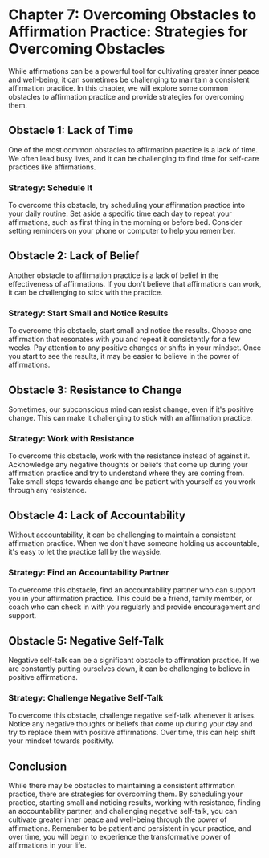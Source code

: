 Chapter 7: Overcoming Obstacles to Affirmation Practice: Strategies for Overcoming Obstacles
============================================================================================

While affirmations can be a powerful tool for cultivating greater inner peace and well-being, it can sometimes be challenging to maintain a consistent affirmation practice. In this chapter, we will explore some common obstacles to affirmation practice and provide strategies for overcoming them.

Obstacle 1: Lack of Time
------------------------

One of the most common obstacles to affirmation practice is a lack of time. We often lead busy lives, and it can be challenging to find time for self-care practices like affirmations.

### Strategy: Schedule It

To overcome this obstacle, try scheduling your affirmation practice into your daily routine. Set aside a specific time each day to repeat your affirmations, such as first thing in the morning or before bed. Consider setting reminders on your phone or computer to help you remember.

Obstacle 2: Lack of Belief
--------------------------

Another obstacle to affirmation practice is a lack of belief in the effectiveness of affirmations. If you don't believe that affirmations can work, it can be challenging to stick with the practice.

### Strategy: Start Small and Notice Results

To overcome this obstacle, start small and notice the results. Choose one affirmation that resonates with you and repeat it consistently for a few weeks. Pay attention to any positive changes or shifts in your mindset. Once you start to see the results, it may be easier to believe in the power of affirmations.

Obstacle 3: Resistance to Change
--------------------------------

Sometimes, our subconscious mind can resist change, even if it's positive change. This can make it challenging to stick with an affirmation practice.

### Strategy: Work with Resistance

To overcome this obstacle, work with the resistance instead of against it. Acknowledge any negative thoughts or beliefs that come up during your affirmation practice and try to understand where they are coming from. Take small steps towards change and be patient with yourself as you work through any resistance.

Obstacle 4: Lack of Accountability
----------------------------------

Without accountability, it can be challenging to maintain a consistent affirmation practice. When we don't have someone holding us accountable, it's easy to let the practice fall by the wayside.

### Strategy: Find an Accountability Partner

To overcome this obstacle, find an accountability partner who can support you in your affirmation practice. This could be a friend, family member, or coach who can check in with you regularly and provide encouragement and support.

Obstacle 5: Negative Self-Talk
------------------------------

Negative self-talk can be a significant obstacle to affirmation practice. If we are constantly putting ourselves down, it can be challenging to believe in positive affirmations.

### Strategy: Challenge Negative Self-Talk

To overcome this obstacle, challenge negative self-talk whenever it arises. Notice any negative thoughts or beliefs that come up during your day and try to replace them with positive affirmations. Over time, this can help shift your mindset towards positivity.

Conclusion
----------

While there may be obstacles to maintaining a consistent affirmation practice, there are strategies for overcoming them. By scheduling your practice, starting small and noticing results, working with resistance, finding an accountability partner, and challenging negative self-talk, you can cultivate greater inner peace and well-being through the power of affirmations. Remember to be patient and persistent in your practice, and over time, you will begin to experience the transformative power of affirmations in your life.

